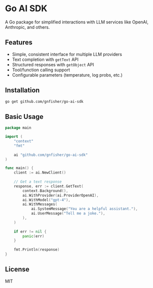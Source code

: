 # Go AI SDK

A Go package for simplified interactions with LLM services like OpenAI, Anthropic, and others.

## Features

- Simple, consistent interface for multiple LLM providers
- Text completion with `getText` API
- Structured responses with `getObject` API
- Tool/function calling support
- Configurable parameters (temperature, log probs, etc.)

## Installation

```bash
go get github.com/gnfisher/go-ai-sdk
```

## Basic Usage

```go
package main

import (
    "context"
    "fmt"
    
    ai "github.com/gnfisher/go-ai-sdk"
)

func main() {
    client := ai.NewClient()
    
    // Get a text response
    response, err := client.GetText(
        context.Background(),
        ai.WithProvider(ai.ProviderOpenAI),
        ai.WithModel("gpt-4"),
        ai.WithMessages(
            ai.SystemMessage("You are a helpful assistant."),
            ai.UserMessage("Tell me a joke."),
        ),
    )
    
    if err != nil {
        panic(err)
    }
    
    fmt.Println(response)
}
```

## License

MIT